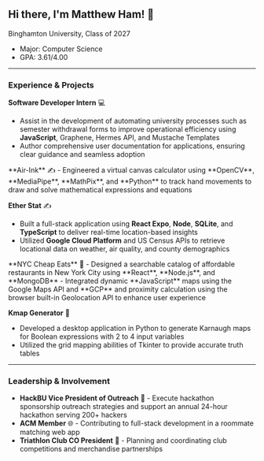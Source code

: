 ## Hi there, I'm Matthew Ham! 👋

Binghamton University, Class of 2027
- Major: Computer Science
- GPA: 3.61/4.00
---
### Experience & Projects
**Software Developer Intern** 💻
- Assist in the development of automating university processes such as semester withdrawal forms to improve operational efficiency using **JavaScript**, Graphene, Hermes API, and Mustache Templates
- Author comprehensive user documentation for applications, ensuring clear guidance and seamless adoption

<!--->
**Air-Ink** ✍️
- Engineered a virtual canvas calculator using **OpenCV**, **MediaPipe**, **MathPix**, and **Python** to track hand movements to draw and solve mathematical expressions and equations
<!--->
**Ether Stat** ✍️
- Built a full-stack application using **React Expo**, **Node**, **SQLite**, and **TypeScript** to deliver real-time location-based insights
- Utilized **Google Cloud Platform** and US Census APIs to retrieve locational data on weather, air quality, and county demographics
<!--->
**NYC Cheap Eats** 🥟
- Designed a searchable catalog of affordable restaurants in New York City using **React**, **Node.js**, and **MongoDB**
- Integrated dynamic **JavaScript** maps using the Google Maps API and **GCP** and proximity calculation using the browser built-in Geolocation API to enhance user experience
<!--->
**Kmap Generator** 🏁
- Developed a desktop application in Python to generate Karnaugh maps for Boolean expressions with 2 to 4 input variables
- Utilized the grid mapping abilities of Tkinter to provide accurate truth tables
---
### Leadership & Involvement
- **HackBU Vice President of Outreach** 🤖 - Execute hackathon sponsorship outreach strategies and support an annual 24-hour hackathon serving 200+ hackers
- **ACM Member** 🌐 - Contributing to full-stack development in a roommate matching web app
- **Triathlon Club CO President** 🏃 - Planning and coordinating club competitions and merchandise partnerships

<!--
**ham70/ham70** is a ✨ _special_ ✨ repository because its `README.md` (this file) appears on your GitHub profile.

Here are some ideas to get you started:

- 🔭 I’m currently working on ...
- 🌱 I’m currently learning ...
- 👯 I’m looking to collaborate on ...
- 🤔 I’m looking for help with ...
- 💬 Ask me about ...
- 📫 How to reach me: ...
- 😄 Pronouns: ...
- ⚡ Fun fact: ...
-->
